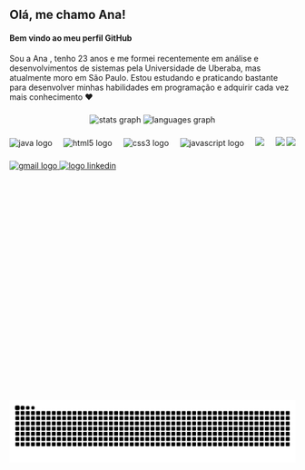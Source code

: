 <h2 align="left">Olá, me chamo Ana!</h2>
<h4 align="left">Bem vindo ao meu perfil GitHub</h4>

<p>Sou a Ana , tenho 23 anos e me formei recentemente em análise e desenvolvimentos de sistemas pela Universidade de Uberaba, mas atualmente moro em São Paulo. Estou estudando e praticando bastante para desenvolver minhas habilidades em programação e adquirir cada vez mais conhecimento ♥ </p>

###

<div align="center">
  <img src="https://github-readme-stats.vercel.app/api?username=clarete-ana&hide_title=false&hide_rank=false&show_icons=true&include_all_commits=true&count_private=true&disable_animations=false&theme=dracula&locale=en&hide_border=false" height="150" alt="stats graph"  />
  <img src="https://github-readme-stats.vercel.app/api/top-langs?username=clarete-ana&locale=en&hide_title=false&layout=compact&card_width=320&langs_count=5&theme=dracula&hide_border=false" height="150" alt="languages graph"  />
</div>

###

<img align="right" height="450" src="https://i.postimg.cc/jjYW0nPn/avatar-ana.png" />

###

<div align="left">
  
  <img src="https://cdn.jsdelivr.net/gh/devicons/devicon@latest/icons/java/java-original-wordmark.svg" height="60" alt="java logo" />
  <img width="12" />
  <img src="https://cdn.jsdelivr.net/gh/devicons/devicon/icons/html5/html5-original.svg" height="50" alt="html5 logo"  />
  <img width="12" />
  <img src="https://cdn.jsdelivr.net/gh/devicons/devicon/icons/css3/css3-original.svg" height="50" alt="css3 logo"  />
  <img width="12" />
  <img src="https://cdn.jsdelivr.net/gh/devicons/devicon/icons/javascript/javascript-original.svg" height="40" alt="javascript logo"  />
  <img width="12" />
  <img src="https://cdn.jsdelivr.net/gh/devicons/devicon@latest/icons/git/git-original.svg" height="50"/>
  <img width="12" />
  <img src="https://cdn.jsdelivr.net/gh/devicons/devicon@latest/icons/mysql/mysql-original-wordmark.svg" height="50" />
          
          
</div>

###

<div align="left">
  
  
  
  <a href= "mailto:anaclaraclarete2@gmail.com"><img src="https://img.shields.io/static/v1?message=Gmail&logo=gmail&label=&color=D14836&logoColor=white&labelColor=&style=for-the-badge" height="35" alt="gmail logo"  />
 <a href ="https://www.linkedin.com/in/ana-clara-ferreira-clarete-a4384a231"><img src="https://img.shields.io/static/v1?message=LinkedIn&logo=linkedin&label=&color=0077B5&logoColor=white&labelColor=&style=for-the-badge" height="35"  alt="logo linkedin" />
</div>

###


<br clear="both">

![Snake animation](https://github.com/clarete-ana/clarete-ana/blob/output/github-contribution-grid-snake.svg)

###
